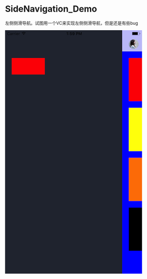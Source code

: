 # SideNavigation_Demo
左侧侧滑导航。试图用一个VC来实现左侧侧滑导航，但是还是有些bug



![image](https://github.com/feibaichen/SideNavigation_Demo/blob/master/Simulator.png)
